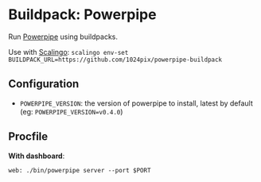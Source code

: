 # Buildpack: Powerpipe

Run [Powerpipe][] using buildpacks.

Use with [Scalingo][]: `scalingo env-set BUILDPACK_URL=https://github.com/1024pix/powerpipe-buildpack`

## Configuration

- `POWERPIPE_VERSION`: the version of powerpipe to install, latest by default (eg: `POWERPIPE_VERSION=v0.4.0`)

## Procfile

**With dashboard**:

```
web: ./bin/powerpipe server --port $PORT
```

[powerpipe]: https://powerpipe.io/
[scalingo]: https://scalingo.com/
